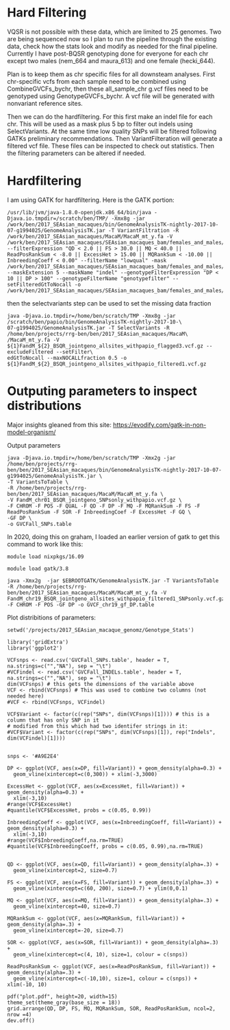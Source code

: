# Hard Filtering

VQSR is not possible with these data, which are limited to 25 genomes.  Two are being sequenced now so I plan to run the pipeline through the existing data, check how the stats look and modify as needed for the final pipeline.  Currently I have post-BQSR genotyping done for everyone for each chr except two males (nem_664 and maura_613) and one female (hecki_644).

Plan is to keep them as chr specific files for all downsteam analyses.  First chr-specific vcfs from each sample need to be combined using CombineGVCFs_bychr, then these all_sample_chr g.vcf files need to be genotyped using GenotypeGVCFs_bychr. A vcf file will be generated with nonvariant reference sites.

Then we can do the hardfiltering.  For this first make an indel file for each chr.  This will be used as a mask plus 5 bp to filter out indels using SelectVariants.  At the same time low quality SNPs will be filtered following GATKs preliminary recommendations.  Then VariantFilteration will generate a filtered vcf file. These files can be inspected to check out statistics.  Then the filtering parameters can be altered if needed.

# Hardfiltering

I am using GATK for hardfiltering.  Here is the GATK portion:
```
/usr/lib/jvm/java-1.8.0-openjdk.x86_64/bin/java -Djava.io.tmpdir=/scratch/ben/TMP/ -Xmx8g -jar /work/ben/2017_SEAsian_macaques/bin/GenomeAnalysisTK-nightly-2017-10-07-g1994025/GenomeAnalysisTK.jar -T VariantFiltration -R /work/ben/2017_SEAsian_macaques/MacaM/MacaM_mt_y.fa -V /work/ben/2017_SEAsian_macaques/SEAsian_macaques_bam/females_and_males/FandM_chr05_BSQR_jointgeno_allsites_withpapio.vcf.gz --filterExpression "QD < 2.0 || FS > 30.0 || MQ < 40.0 || ReadPosRankSum < -8.0 || ExcessHet > 15.00 || MQRankSum < -10.00 || InbreedingCoeff < 0.00" --filterName "lowqual" -mask /work/ben/2017_SEAsian_macaques/SEAsian_macaques_bam/females_and_males/FandM_chr05_BSQR_jointgeno_allsites_indels_withpapio.vcf.gz --maskExtension 5 --maskName "indel" --genotypeFilterExpression "DP < 10 || DP > 100" --genotypeFilterName "genotypefilter" --setFilteredGtToNocall -o /work/ben/2017_SEAsian_macaques/SEAsian_macaques_bam/females_and_males/FandM_chr05_BSQR_jointgeno_allsites_withpapio_flagged3.vcf.gz
```
then the selectvariants step can be used to set the missing data fraction
```
java -Djava.io.tmpdir=/home/ben/scratch/TMP -Xmx8g -jar /scratch/ben/papio/bin/GenomeAnalysisTK-nightly-2017-10-\
07-g1994025/GenomeAnalysisTK.jar -T SelectVariants -R /home/ben/projects/rrg-ben/ben/2017_SEAsian_macaques/MacaM\
/MacaM_mt_y.fa -V ${1}FandM_${2}_BSQR_jointgeno_allsites_withpapio_flagged3.vcf.gz --excludeFiltered --setFilter\
edGtToNocall --maxNOCALLfraction 0.5 -o ${1}FandM_${2}_BSQR_jointgeno_allsites_withpapio_filtered1.vcf.gz
```

# Outputing parameters to inspect distributions

Major insights gleaned from this site: https://evodify.com/gatk-in-non-model-organism/

Output parameters
```
java -Djava.io.tmpdir=/home/ben/scratch/TMP -Xmx2g -jar /home/ben/projects/rrg-ben/ben/2017_SEAsian_macaques/bin/GenomeAnalysisTK-nightly-2017-10-07-g1994025/GenomeAnalysisTK.jar \
-T VariantsToTable \
-R /home/ben/projects/rrg-ben/ben/2017_SEAsian_macaques/MacaM/MacaM_mt_y.fa \
-V FandM_chr01_BSQR_jointgeno_SNPsonly_withpapio.vcf.gz \
-F CHROM -F POS -F QUAL -F QD -F DP -F MQ -F MQRankSum -F FS -F ReadPosRankSum -F SOR -F InbreedingCoef -F ExcessHet -F GQ \
-GF DP \
-o GVCFall_SNPs.table
```

In 2020, doing this on graham, I loaded an earlier version of gatk to get this command to work like this:

```
module load nixpkgs/16.09

module load gatk/3.8

java -Xmx2g  -jar $EBROOTGATK/GenomeAnalysisTK.jar -T VariantsToTable -R /home/ben/projects/rrg-ben/ben/2017_SEAsian_macaques/MacaM/MacaM_mt_y.fa -V FandM_chr19_BSQR_jointgeno_allsites_withpapio_filtered1_SNPsonly.vcf.gz -F CHROM -F POS -GF DP -o GVCF_chr19_gf_DP.table
```

Plot distribitions of parameters:
```
setwd('/projects/2017_SEAsian_macaque_genomz/Genotype_Stats')

library('gridExtra')
library('ggplot2')

VCFsnps <- read.csv('GVCFall_SNPs.table', header = T, na.strings=c("","NA"), sep = "\t") 
#VCFindel <- read.csv('GVCFall_INDELs.table', header = T, na.strings=c("","NA"), sep = "\t")
dim(VCFsnps) # this gets the dimensions of the variable above
VCF <- rbind(VCFsnps) # This was used to combine two columns (not needed here)
#VCF <- rbind(VCFsnps, VCFindel)

VCF$Variant <- factor(c(rep("SNPs", dim(VCFsnps)[1]))) # this is a column that has only SNP in it
# modified from this which had two identifer strings in it:
#VCF$Variant <- factor(c(rep("SNPs", dim(VCFsnps)[1]), rep("Indels", dim(VCFindel)[1])))


snps <- '#A9E2E4'

DP <- ggplot(VCF, aes(x=DP, fill=Variant)) + geom_density(alpha=0.3) + 
  geom_vline(xintercept=c(0,300)) + xlim(-3,3000)

ExcessHet <- ggplot(VCF, aes(x=ExcessHet, fill=Variant)) + geom_density(alpha=0.3) + 
  xlim(-3,10)
#range(VCF$ExcessHet)
#quantile(VCF$ExcessHet, probs = c(0.05, 0.99))

InbreedingCoeff <- ggplot(VCF, aes(x=InbreedingCoeff, fill=Variant)) + geom_density(alpha=0.3) + 
  xlim(-3,10)
#range(VCF$InbreedingCoeff,na.rm=TRUE)
#quantile(VCF$InbreedingCoeff, probs = c(0.05, 0.99),na.rm=TRUE)


QD <- ggplot(VCF, aes(x=QD, fill=Variant)) + geom_density(alpha=.3) +
  geom_vline(xintercept=2, size=0.7)

FS <- ggplot(VCF, aes(x=FS, fill=Variant)) + geom_density(alpha=.3) +
  geom_vline(xintercept=c(60, 200), size=0.7) + ylim(0,0.1)

MQ <- ggplot(VCF, aes(x=MQ, fill=Variant)) + geom_density(alpha=.3) +
  geom_vline(xintercept=40, size=0.7)

MQRankSum <- ggplot(VCF, aes(x=MQRankSum, fill=Variant)) + geom_density(alpha=.3) +
  geom_vline(xintercept=-20, size=0.7)

SOR <- ggplot(VCF, aes(x=SOR, fill=Variant)) + geom_density(alpha=.3) +
  geom_vline(xintercept=c(4, 10), size=1, colour = c(snps))

ReadPosRankSum <- ggplot(VCF, aes(x=ReadPosRankSum, fill=Variant)) + geom_density(alpha=.3) +
  geom_vline(xintercept=c(-10,10), size=1, colour = c(snps)) + xlim(-10, 10)

pdf("plot.pdf", height=20, width=15)
theme_set(theme_gray(base_size = 18))
grid.arrange(QD, DP, FS, MQ, MQRankSum, SOR, ReadPosRankSum, ncol=2, nrow =4)
dev.off()
```
